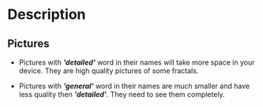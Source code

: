 # Description

## Pictures

- Pictures with ***'detailed'*** word in their names will take more space in your device. They are high quality pictures of some fractals.

- Pictures with ***'general'*** word in their names are much smaller and have less quality then ***'detailed'***. They need to see them completely.

